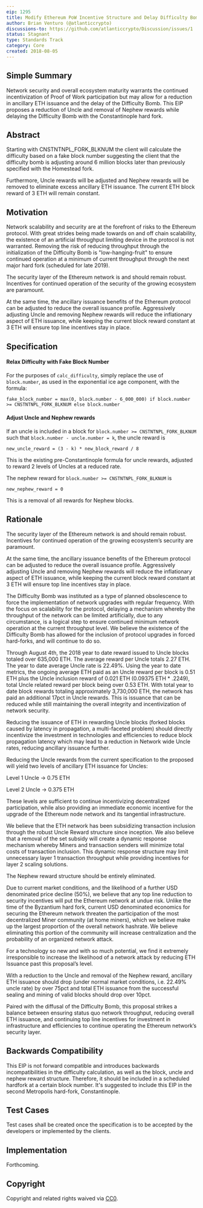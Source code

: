 ```yaml
---
eip: 1295
title: Modify Ethereum PoW Incentive Structure and Delay Difficulty Bomb
author: Brian Venturo (@atlanticcrypto)
discussions-to: https://github.com/atlanticcrypto/Discussion/issues/1
status: Stagnant
type: Standards Track
category: Core
created: 2018-08-05
---
```


## Simple Summary
Network security and overall ecosystem maturity warrants the continued incentivization of Proof of Work participation but may allow for a reduction in ancillary ETH issuance and the delay of the Difficulty Bomb. This EIP proposes a reduction of Uncle and removal of Nephew rewards while delaying the Difficulty Bomb with the Constantinople hard fork.

## Abstract
Starting with CNSTNTNPL_FORK_BLKNUM the client will calculate the difficulty based on a fake block number suggesting the client that the difficulty bomb is adjusting around 6 million blocks later than previously specified with the Homestead fork. 

Furthermore, Uncle rewards will be adjusted and Nephew rewards will be removed to eliminate excess ancillary ETH issuance. The current ETH block reward of 3 ETH will remain constant.


## Motivation
Network scalability and security are at the forefront of risks to the Ethereum protocol. With great strides being made towards on and off chain scalability, the existence of an artificial throughput limiting device in the protocol is not warranted. Removing the risk of reducing throughput through the initialization of the Difficulty Bomb is "low-hanging-fruit" to ensure continued operation at a minimum of current throughput through the next major hard fork (scheduled for late 2019).

The security layer of the Ethereum network is and should remain robust. Incentives for continued operation of the security of the growing ecosystem are paramount. 

At the same time, the ancillary issuance benefits of the Ethereum protocol can be adjusted to reduce the overall issuance profile. Aggressively adjusting Uncle and removing Nephew rewards will reduce the inflationary aspect of ETH issuance, while keeping the current block reward constant at 3 ETH will ensure top line incentives stay in place.

## Specification
#### Relax Difficulty with Fake Block Number
For the purposes of `calc_difficulty`, simply replace the use of `block.number`, as used in the exponential ice age component, with the formula:

    fake_block_number = max(0, block.number - 6_000_000) if block.number >= CNSTNTNPL_FORK_BLKNUM else block.number
    
#### Adjust Uncle and Nephew rewards
If an uncle is included in a block for `block.number >= CNSTNTNPL_FORK_BLKNUM` such that `block.number - uncle.number = k`, the uncle reward is

    new_uncle_reward = (3 - k) * new_block_reward / 8

This is the existing pre-Constantinople formula for uncle rewards, adjusted to reward 2 levels of Uncles at a reduced rate.

The nephew reward for `block.number >= CNSTNTNPL_FORK_BLKNUM` is

    new_nephew_reward = 0

This is a removal of all rewards for Nephew blocks.

## Rationale

The security layer of the Ethereum network is and should remain robust. Incentives for continued operation of the growing ecosystem’s security are paramount. 

At the same time, the ancillary issuance benefits of the Ethereum protocol can be adjusted to reduce the overall issuance profile. Aggressively adjusting Uncle and removing Nephew rewards will reduce the inflationary aspect of ETH issuance, while keeping the current block reward constant at 3 ETH will ensure top line incentives stay in place.

The Difficulty Bomb was instituted as a type of planned obsolescence to force the implementation of network upgrades with regular frequency. With the focus on scalability for the protocol, delaying a mechanism whereby the throughput of the network can be limited artificially, due to any circumstance, is a logical step to ensure continued minimum network operation at the current throughput level. We believe the existence of the Difficulty Bomb has allowed for the inclusion of protocol upgrades in forced hard-forks, and will continue to do so.

Through August 4th, the 2018 year to date reward issued to Uncle blocks totaled over 635,000 ETH. The average reward per Uncle totals 2.27 ETH. The year to date average Uncle rate is 22.49%. Using the year to date metrics, the ongoing average ETH paid as an Uncle reward per block is 0.51 ETH plus the Uncle inclusion reward of 0.021 ETH (0.09375 ETH * .2249), total Uncle related reward per block being over 0.53 ETH. With total year to date block rewards totaling approximately 3,730,000 ETH, the network has paid an additional 17pct in Uncle rewards. This is issuance that can be reduced while still maintaining the overall integrity and incentivization of network security.

Reducing the issuance of ETH in rewarding Uncle blocks (forked blocks caused by latency in propagation, a multi-faceted problem) should directly incentivize the investment in technologies and efficiencies to reduce block propagation latency which may lead to a reduction in Network wide Uncle rates, reducing ancillary issuance further.

Reducing the Uncle rewards from the current specification to the proposed will yield two levels of ancillary ETH issuance for Uncles:

Level 1 Uncle -> 0.75 ETH

Level 2 Uncle -> 0.375 ETH

These levels are sufficient to continue incentivizing decentralized participation, while also providing an immediate economic incentive for the upgrade of the Ethereum node network and its tangential infrastructure.

We believe that the ETH network has been subsidizing transaction inclusion through the robust Uncle Reward structure since inception. We also believe that a removal of the set subsidy will create a dynamic response mechanism whereby Miners and transaction senders will minimize total costs of transaction inclusion. This dynamic response structure may limit unnecessary layer 1 transaction throughput while providing incentives for layer 2 scaling solutions.

The Nephew reward structure should be entirely eliminated.

Due to current market conditions, and the likelihood of a further USD denominated price decline (50%), we believe that any top line reduction to security incentives will put the Ethereum network at undue risk. Unlike the time of the Byzantium hard fork, current USD denominated economics for securing the Ethereum network threaten the participation of the most decentralized Miner community (at home miners), which we believe make up the largest proportion of the overall network hashrate. We believe eliminating this portion of the community will increase centralization and the probability of an organized network attack. 

For a technology so new and with so much potential, we find it extremely irresponsible to increase the likelihood of a network attack by reducing ETH Issuance past this proposal’s level.

With a reduction to the Uncle and removal of the Nephew reward, ancillary ETH issuance should drop (under normal market conditions, i.e. 22.49% uncle rate) by over 75pct and total ETH issuance from the successful sealing and mining of valid blocks should drop over 10pct.

Paired with the diffusal of the Difficulty Bomb, this proposal strikes a balance between ensuring status quo network throughput, reducing overall ETH issuance, and continuing top line incentives for investment in infrastructure and efficiencies to continue operating the Ethereum network’s security layer.

## Backwards Compatibility
This EIP is not forward compatible and introduces backwards incompatibilities in the difficulty calculation, as well as the block, uncle and nephew reward structure. Therefore, it should be included in a scheduled hardfork at a certain block number. It's suggested to include this EIP in the second Metropolis hard-fork, Constantinople.

## Test Cases
Test cases shall be created once the specification is to be accepted by the developers or implemented by the clients.

## Implementation
Forthcoming.

## Copyright
Copyright and related rights waived via [CC0](https://creativecommons.org/publicdomain/zero/1.0/).
